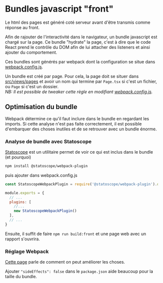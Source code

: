 # Bundles javascript "front"

Le html des pages est généré coté serveur avant d'être transmis comme réponse au front.

Afin de rajouter de l'interactivité dans le navigateur, un bundle javascript est chargé sur la page. Ce bundle "hydrate" la page, c'est à dire que le code React prend le contrôle du DOM afin de lui attacher des listeners et ainsi ajouter du comportement.

Ces bundles sont générés par webpack dont la configuration se situe dans [webpack.config.js](../webpack.config.js).

Un bundle est créé par page. Pour cela, la page doit se situer dans [src/views/pages](../src/views/pages) et avoir un nom qui termine par `Page.tsx` si c'est un fichier, ou `Page` si c'est un dossier.  
*NB: Il est possible de tweaker cette règle en modifiant [webpack.config.js](../webpack.config.js).*

## Optimisation du bundle

Webpack détermine ce qu'il faut inclure dans le bundle en regardant les imports. Si cette analyse n'est pas faite correctement, il est possible d'embarquer des choses inutiles et de se retrouver avec un bundle énorme.

### Analyse de bundle avec Statoscope
[Statoscope](https://github.com/statoscope/statoscope/tree/master/packages/webpack-plugin) est un utilitaire permet de voir ce qui est inclus dans le bundle (et pourquoi)

```bash
npm install @statoscope/webpack-plugin
```

puis ajouter dans webpack.config.js
```js
const StatoscopeWebpackPlugin = require('@statoscope/webpack-plugin').default;

module.exports = {
  // ...
  plugins: [
    //...
    new StatoscopeWebpackPlugin()
  ],
  // ...
}
```

Ensuite, il suffit de faire `npm run build:front` et une page web avec un rapport s'ouvrira.

### Réglage Webpack

[Cette page](https://webpack.js.org/guides/tree-shaking/#mark-the-file-as-side-effect-free) parle de comment on peut améliorer les choses.

Ajouter `"sideEffects": false` dans le `package.json` aide beaucoup pour la taille du bundle.